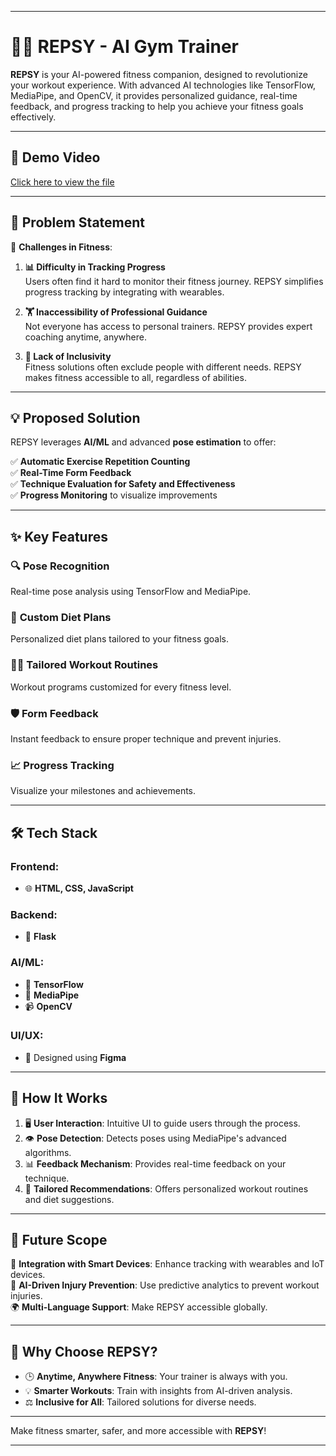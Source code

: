 
---

# 🏋️‍♂️ **REPSY - AI Gym Trainer**  

**REPSY** is your AI-powered fitness companion, designed to revolutionize your workout experience. With advanced AI technologies like TensorFlow, MediaPipe, and OpenCV, it provides personalized guidance, real-time feedback, and progress tracking to help you achieve your fitness goals effectively.

---

## 🎥 **Demo Video**  
<a href="https://drive.google.com/file/d/18mc_RGM92VRY5RlLIdKz73s7q6SLJECX/view?usp=sharing" target="_blank">
  Click here to view the file
</a>


---

## 📝 **Problem Statement**  

🚧 **Challenges in Fitness**:  

1. **📊 Difficulty in Tracking Progress**  
   Users often find it hard to monitor their fitness journey. REPSY simplifies progress tracking by integrating with wearables.  

2. **🏋️ Inaccessibility of Professional Guidance**  
   Not everyone has access to personal trainers. REPSY provides expert coaching anytime, anywhere.  

3. **🤝 Lack of Inclusivity**  
   Fitness solutions often exclude people with different needs. REPSY makes fitness accessible to all, regardless of abilities.  

---

## 💡 **Proposed Solution**  

REPSY leverages **AI/ML** and advanced **pose estimation** to offer:  

✅ **Automatic Exercise Repetition Counting**  
✅ **Real-Time Form Feedback**  
✅ **Technique Evaluation for Safety and Effectiveness**  
✅ **Progress Monitoring** to visualize improvements  

---

## ✨ **Key Features**  

### 🔍 **Pose Recognition**  
Real-time pose analysis using TensorFlow and MediaPipe.  

### 🍎 **Custom Diet Plans**  
Personalized diet plans tailored to your fitness goals.  

### 🏋️‍♀️ **Tailored Workout Routines**  
Workout programs customized for every fitness level.  

### 🛡️ **Form Feedback**  
Instant feedback to ensure proper technique and prevent injuries.  

### 📈 **Progress Tracking**  
Visualize your milestones and achievements.  

---

## 🛠️ **Tech Stack**  

### **Frontend**:  
- 🌐 **HTML, CSS, JavaScript**  

### **Backend**:  
- 🚀 **Flask**  

### **AI/ML**:  
- 🤖 **TensorFlow**  
- 📐 **MediaPipe**  
- 📹 **OpenCV**  

### **UI/UX**:  
- 🎨 Designed using **Figma**  

---

## 🚀 **How It Works**  

1. 🖥️ **User Interaction**: Intuitive UI to guide users through the process.  
2. 👁️ **Pose Detection**: Detects poses using MediaPipe's advanced algorithms.  
3. 📊 **Feedback Mechanism**: Provides real-time feedback on your technique.  
4. 🎯 **Tailored Recommendations**: Offers personalized workout routines and diet suggestions.  

---

## 🔮 **Future Scope**  

🚀 **Integration with Smart Devices**: Enhance tracking with wearables and IoT devices.  
🤖 **AI-Driven Injury Prevention**: Use predictive analytics to prevent workout injuries.  
🌍 **Multi-Language Support**: Make REPSY accessible globally.  

---

## 🌟 **Why Choose REPSY?**  

- 🕒 **Anytime, Anywhere Fitness**: Your trainer is always with you.  
- 💡 **Smarter Workouts**: Train with insights from AI-driven analysis.  
- ⚖️ **Inclusive for All**: Tailored solutions for diverse needs.  

---

Make fitness smarter, safer, and more accessible with **REPSY**!  

---  
